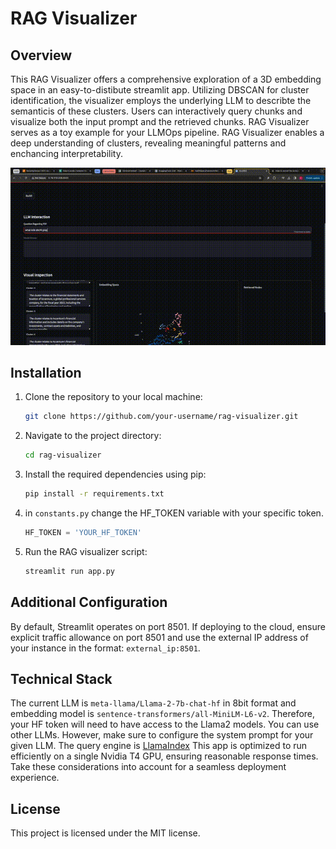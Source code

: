 # RAG Visualizer

## Overview
This RAG Visualizer offers a comprehensive exploration of a 3D embedding space in an easy-to-distibute streamlit app. Utilizing DBSCAN for cluster identification, the visualizer employs the underlying LLM to describte the semanticis of these clusters. Users can interactively query chunks and visualize both the input prompt and the retrieved chunks. RAG Visualizer serves as a toy example for your LLMOps pipeline. RAG Visualizer enables a deep understanding of clusters, revealing meaningful patterns and enchancing interpretability.

<p align="center">
  <img src="media/visual.gif" width="750">
</p>



## Installation
1. Clone the repository to your local machine:
   ```bash
   git clone https://github.com/your-username/rag-visualizer.git
   ```
2. Navigate to the project directory:
    ```bash
    cd rag-visualizer
    ```
3. Install the required dependencies using pip:
    ```bash
    pip install -r requirements.txt
    ```
4. in `constants.py` change the HF_TOKEN variable with your specific token.
    ```python
    HF_TOKEN = 'YOUR_HF_TOKEN'
    ```
5. Run the RAG visualizer script:
    ```bash
    streamlit run app.py
    ```

## Additional Configuration

By default, Streamlit operates on port 8501. If deploying to the cloud, ensure explicit traffic allowance on port 8501 and use the external IP address of your instance in the format: `external_ip:8501`.

## Technical Stack
The current LLM is `meta-llama/Llama-2-7b-chat-hf` in 8bit format and embedding model is `sentence-transformers/all-MiniLM-L6-v2`. Therefore, your HF token will need to have access to the Llama2 models. You can use other LLMs. However, make sure to configure the system prompt for your given LLM. The query engine is [LlamaIndex](https://github.com/run-llama/llama_index) This app is optimized to run efficiently on a single Nvidia T4 GPU, ensuring reasonable response times. Take these considerations into account for a seamless deployment experience.

## License

This project is licensed under the MIT license.





